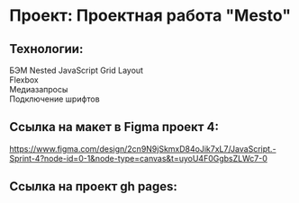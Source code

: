 # Проект: **Проектная работа "Mesto"**

## Технологии:
БЭМ Nested 
JavaScript
Grid Layout  
Flexbox  
Медиазапросы  
Подключение шрифтов 

## Ссылка на макет в Figma проект 4:
https://www.figma.com/design/2cn9N9jSkmxD84oJik7xL7/JavaScript.-Sprint-4?node-id=0-1&node-type=canvas&t=uyoU4F0GgbsZLWc7-0

## Ссылка на проект gh pages:
